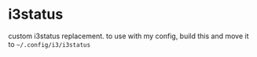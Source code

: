 # i3status
custom i3status replacement.
to use with my config, build this and move it to `~/.config/i3/i3status`
